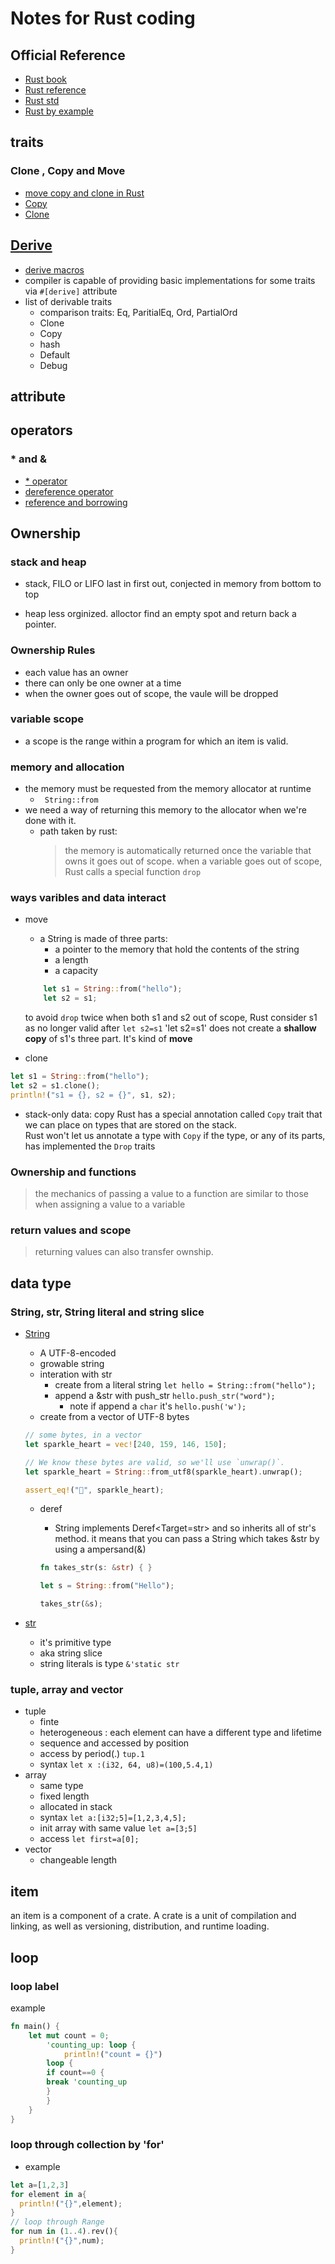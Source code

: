 # Notes for Rust coding

## Official Reference

- [Rust book](https://doc.rust-lang.org/book/index.html)
- [Rust reference](https://doc.rust-lang.org/reference/introduction.html)
- [Rust std](https://doc.rust-lang.org/std/index.html)
- [Rust by example](https://doc.rust-lang.org/rust-by-example/index.html)

## traits

### Clone , Copy and Move

- [move copy and clone in Rust](https://hashrust.com/blog/moves-copies-and-clones-in-rust/)
- [Copy](https://doc.rust-lang.org/std/marker/trait.Copy.html)
- [Clone](https://doc.rust-lang.org/std/clone/trait.Clone.html)

## [Derive](https://doc.rust-lang.org/reference/attributes/derive.html)

- [derive macros](https://doc.rust-lang.org/reference/procedural-macros.html#derive-macros)
- compiler is capable of providing basic implementations for some traits via `#[derive]` attribute
- list of derivable traits
  - comparison traits: Eq, ParitialEq, Ord, PartialOrd
  - Clone
  - Copy
  - hash
  - Default
  - Debug

## attribute

## operators

### \* and &

- [\* operator](https://micouy.github.io/rust-dereferencing/#:~:text=It%E2%80%99s%20simply%20impossible%20to%20dereference%20a%20reference%20in,operator%20is%20totally%20unrelated%20to%20the%20ref%20operator.)
- [dereference operator](https://www.becomebetterprogrammer.com/rust-dereference-unary-operator/)
- [reference and borrowing](https://doc.rust-lang.org/book/ch04-02-references-and-borrowing.html)

## Ownership

### stack and heap

- stack, FILO or LIFO last in first out, conjected in memory from bottom to top

- heap less orginized. alloctor find an empty spot and return back a pointer.

### Ownership Rules

- each value has an owner
- there can only be one owner at a time
- when the owner goes out of scope, the vaule will be dropped

### variable scope

- a scope is the range within a program for which an item is valid.

### memory and allocation

- the memory must be requested from the memory allocator at runtime
  - ` String::from`
- we need a way of returning this memory to the allocator when we're done with it.
  - path taken by rust:
    > the memory is automatically returned once the variable that owns it goes out of scope.
    > when a variable goes out of scope, Rust calls a special function `drop`

### ways varibles and data interact

- move

  - a String is made of three parts:
    - a pointer to the memory that hold the contents of the string
    - a length
    - a capacity

  ```rust
      let s1 = String::from("hello");
      let s2 = s1;
  ```

  to avoid `drop` twice when both s1 and s2 out of scope, Rust consider s1 as no longer valid after `let s2=s1`
  'let s2=s1' does not create a **shallow copy** of s1's three part. It's kind of **move**

- clone

```rust
let s1 = String::from("hello");
let s2 = s1.clone();
println!("s1 = {}, s2 = {}", s1, s2);
```

- stack-only data: copy
  Rust has a special annotation called `Copy` trait that we can place on types that are stored on the stack.  
  Rust won't let us annotate a type with `Copy` if the type, or any of its parts, has implemented the `Drop` traits

### Ownership and functions

> the mechanics of passing a value to a function are similar to those when assigning a value to a variable

### return values and scope

> returning values can also transfer ownship.

## data type

### String, str, String literal and string slice

- [String](https://doc.rust-lang.org/std/string/struct.String.html)

  - A UTF-8-encoded
  - growable string
  - interation with str
    - create from a literal string `let hello = String::from("hello");`
    - append a &str with push_str `hello.push_str("word");`
      - note if append a `char` it's `hello.push('w');`
  - create from a vector of UTF-8 bytes

  ```rust
  // some bytes, in a vector
  let sparkle_heart = vec![240, 159, 146, 150];

  // We know these bytes are valid, so we'll use `unwrap()`.
  let sparkle_heart = String::from_utf8(sparkle_heart).unwrap();

  assert_eq!("💖", sparkle_heart);

  ```

  - deref

    - String implements Deref<Target=str> and so inherits all of str's method. it means that you can pass a String which takes &str by using a ampersand(&)

    ```rust
    fn takes_str(s: &str) { }

    let s = String::from("Hello");

    takes_str(&s);

    ```

- [str](https://doc.rust-lang.org/std/primitive.str.html)
  - it's primitive type
  - aka string slice
  - string literals is type `&'static str`

### tuple, array and vector

- tuple
  - finte
  - heterogeneous : each element can have a different type and lifetime
  - sequence and accessed by position
  - access by period(.) `tup.1`
  - syntax `let x :(i32, 64, u8)=(100,5.4,1)`
- array
  - same type
  - fixed length
  - allocated in stack
  - syntax `let a:[i32;5]=[1,2,3,4,5];`
  - init array with same value `let a=[3;5]`
  - access `let first=a[0];`
- vector
  - changeable length

## item

an item is a component of a crate. A crate is a unit of compilation and linking, as well as versioning, distribution, and runtime loading.

## loop

### loop label

example

```rust
fn main() {
    let mut count = 0;
        'counting_up: loop {
	        println!("count = {}")
		loop {
		if count==0 {
		break 'counting_up
		}
		}
	}
}
```

### loop through collection by 'for'

- example

```rust
let a=[1,2,3]
for element in a{
  println!("{}",element);
}
// loop through Range
for num in (1..4).rev(){
  println!("{}",num);
}

```
